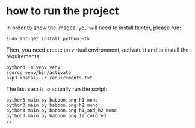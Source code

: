 # how to run the project
In order to show the images, you will need to install tkinter, please run:

```
sudo apt-get install python3-tk
```

Then, you need create an virtual environment, activate it and to install the requirements:

```
python3 -m venv venv
source venv/bin/activate
pip3 install -r requirements.txt
```

The last step is to actually run the script:

```
python3 main.py baboon.png h1 mono
python3 main.py baboon.png h2 mono
python3 main.py baboon.png h1_and_h2 mono
python3 main.py baboon.png 1a colored
...
```
